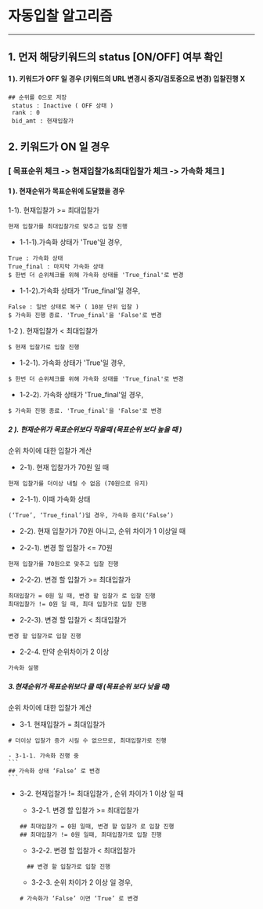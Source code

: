 # 자동입찰 알고리즘
______________________________
## 1. 먼저 해당키워드의 status [ON/OFF] 여부 확인

#### 1 ). 키워드가 OFF 일 경우 (키워드의 URL 변경시 중지/검토중으로 변경) 입찰진행 X
```
## 순위를 0으로 저장
 status : Inactive ( OFF 상태 )
 rank : 0
 bid_amt : 현재입찰가
```

## 2. 키워드가 ON 일 경우
### [ 목표순위 체크 -> 현재입찰가&최대입찰가 체크 -> 가속화 체크 ]

#### 1 ). 현재순위가 목표순위에 도달했을 경우
1-1). 현재입찰가 >= 최대입찰가
```
현재 입찰가를 최대입찰가로 맞추고 입찰 진행
```

- 1-1-1).가속화 상태가 'True'일 경우,
```
True : 가속화 상태
True_final : 마지막 가속화 상태
$ 한번 더 순위체크를 위해 가속화 상태를 'True_final'로 변경
```
- 1-1-2).가속화 상태가 'True_final'일 경우,
```
False : 일반 상태로 복구 ( 10분 단위 입찰 )
$ 가속화 진행 종료. 'True_final'을 'False'로 변경
```


1-2 ). 현재입찰가 < 최대입찰가
```
$ 현재 입찰가로 입찰 진행
```

- 1-2-1). 가속화 상태가 'True'일 경우,
```
$ 한번 더 순위체크를 위해 가속화 상태를 'True_final'로 변경
```
- 1-2-2). 가속화 상태가 'True_final'일 경우,
```
$ 가속화 진행 종료. 'True_final'을 'False'로 변경
```

##### 2 ). 현재순위가 목표순위보다 작을때 (목표순위 보다 높을 때 )
순위 차이에 대한 입찰가 계산

- 2-1). 현재 입찰가가 70원 일 때
```
현재 입찰가를 더이상 내릴 수 없음 (70원으로 유지)
```
 - 2-1-1). 이때 가속화 상태
```
(‘True’, ‘True_final’)일 경우, 가속화 중지(‘False’)
```

- 2-2). 현재 입찰가가 70원 아니고, 순위 차이가 1 이상일 때

 - 2-2-1). 변경 할 입찰가 <= 70원
```
현재 입찰가를 70원으로 맞추고 입찰 진행
```
 - 2-2-2). 변경 할 입찰가 >= 최대입찰가
```
최대입찰가 = 0원 일 때, 변경 할 입찰가 로 입찰 진행
최대입찰가 != 0원 일 때, 최대 입찰가로 입찰 진행    
```
 - 2-2-3). 변경 할 입찰가 < 최대입찰가
```
변경 할 입찰가로 입찰 진행
```
 - 2-2-4. 만약 순위차이가 2 이상
```
가속화 실행
```


##### 3.현재순위가 목표순위보다 클 때 (목표순위 보다 낮을 때)
순위 차이에 대한 입찰가 계산

  - 3-1. 현재입찰가 = 최대입찰가
  ```
  # 더이상 입찰가 증가 시킬 수 없으므로, 최대입찰가로 진행
  ```

    - 3-1-1. 가속화 진행 중
    ```
    ## 가속화 상태 ‘False’ 로 변경
    ```

  - 3-2. 현재입찰가 != 최대입찰가 , 순위 차이가 1 이상 일 때
    - 3-2-1. 변경 할 입찰가 >= 최대입찰가
    ```
    ## 최대입찰가 = 0원 일때, 변경 할 입찰가 로 입찰 진행
    ## 최대입찰가 != 0원 일때, 최대입찰가로 입찰 진행    
    ```

    - 3-2-2. 변경 할 입찰가 < 최대입찰가
    ```
	  ## 변경 할 입찰가로 입찰 진행
    ```

    - 3-2-3. 순위 차이가 2 이상 일 경우,
    ```
    # 가속화가 ‘False’ 이면 ‘True’ 로 변경
    ```
